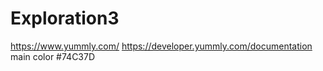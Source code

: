 # Exploration3
https://www.yummly.com/
https://developer.yummly.com/documentation
main color #74C37D
